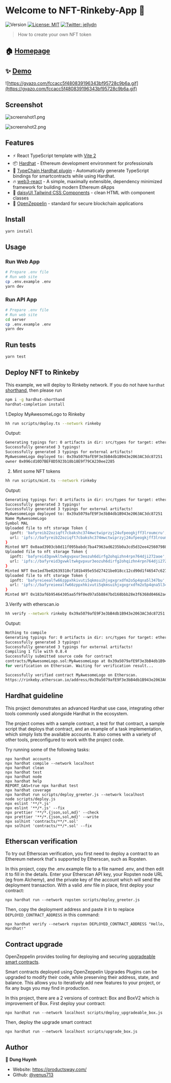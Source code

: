 # Welcome to NFT-Rinkeby-App 👋

![Version](https://img.shields.io/badge/version-0.0.1-blue.svg?cacheSeconds=2592000)
[![License: MIT](https://img.shields.io/badge/License-MIT-yellow.svg)](#)
[![Twitter: jellydn](https://img.shields.io/twitter/follow/jellydn.svg?style=social)](https://twitter.com/jellydn)

> How to create your own NFT token

## 🏠 [Homepage](https://nft-app.productsway.com)

## ✨ [Demo](https://nft-app.productsway.com)

![https://gyazo.com/fccacc5f480839196343bf95728c9b6a.gif](https://gyazo.com/fccacc5f480839196343bf95728c9b6a.gif)

## Screenshot

![screenshot1.png](./screenshot1.png)

![screenshot2.png](./screenshot2.png)

## Features

- ⚡️ React TypeScript template with [Vite 2](https://vitejs.dev/)
- 📦 [Hardhat](https://hardhat.org/) - Ethereum development environment for professionals
- 🦾 [TypeChain Hardhat plugin](https://github.com/ethereum-ts/TypeChain/tree/master/packages/hardhat) - Automatically generate TypeScript bindings for smartcontracts while using Hardhat.
- 🔥 [web3-react](https://github.com/NoahZinsmeister/web3-react/) - A simple, maximally extensible, dependency minimized framework for building modern Ethereum dApps
- 🎨 [daisyUI Tailwind CSS Components](https://daisyui.com/) - clean HTML with component classes
- 🎨 [OpenZeppelin](https://docs.openzeppelin.com/contracts/4.x/) - standard for secure blockchain applications

## Install

```sh
yarn install
```

## Usage

### Run Web App

```sh
# Prepare .env file
# Run web site
cp .env.example .env
yarn dev

```

### Run API App

```sh
# Prepare .env file
# Run web site
cd server
cp .env.example .env
yarn dev

```

## Run tests

```sh
yarn test
```

## Deploy NFT to Rinkeby

This example, we will deploy to Rinkeby network. If you do not have `hardhat` [shorthand](https://hardhat.org/guides/shorthand.html), then please run

```sh
npm i -g hardhat-shorthand
hardhat-completion install
```

1.Deploy MyAwesomeLogo to Rinkeby

```sh
hh run scripts/deploy.ts --network rinkeby
```

Output:

```sh
Generating typings for: 0 artifacts in dir: src/types for target: ethers-v5
Successfully generated 3 typings!
Successfully generated 3 typings for external artifacts!
MyAwesomeLogo deployed to: 0x39a5079afE9F3e3bB4db1B943e2063AC3dc87251
owner 0x096cd10D7BEF8D5923b18b18E9f79CA230ee2285
```

2. Mint some NFT tokens

  ```sh
  hh run scripts/mint.ts --network rinkeby
  ```

Output:

  ```sh
  Generating typings for: 0 artifacts in dir: src/types for target: ethers-v5
  Successfully generated 3 typings!
  Successfully generated 3 typings for external artifacts!
  MyAwesomeLogo deployed to: 0x39a5079afE9F3e3bB4db1B943e2063AC3dc87251
  Name MyAwesomeLogo
  Symbol MAL
  Uploaded file to nft storage Token {
    ipnft: 'bafyreib22oziqft7cbakshc374mwctwiprzyj24ufpeogkjff3lroumcru',
    url: 'ipfs://bafyreib22oziqft7cbakshc374mwctwiprzyj24ufpeogkjff3lroumcru/metadata.json'
  }
  Minted NFT 0x0aad3903cb8d11f095babdc7ba47963ad6235b0a3cd5d32ee42560798816235a
  Uploaded file to nft storage Token {
    ipnft: 'bafyreid3gvwkltwkgvpxur3eozuh6dirfg2ohqizhn4rpn764dji272aoe',
    url: 'ipfs://bafyreid3gvwkltwkgvpxur3eozuh6dirfg2ohqizhn4rpn764dji272aoe/metadata.json'
  }
  Minted NFT 0xe1ed7be02639310cf101b495e55d27421be018cc12cd90d1f46547c627b5132c
  Uploaded file to nft storage Token {
    ipnft: 'bafyreieealfw66zppxhkivuti5qkmsuihjxgxgrxdfm2o5p4qna5l347bu',
    url: 'ipfs://bafyreieealfw66zppxhkivuti5qkmsuihjxgxgrxdfm2o5p4qna5l347bu/metadata.json'
  }
  Minted NFT 0x183af6b95464305aa5f9f0ed97a5b8847bd168bbb28e3f6368d04662a44cb8fc
  ```

3.Verify with etherscan.io

  ```sh
  hh verify --network rinkeby 0x39a5079afE9F3e3bB4db1B943e2063AC3dc87251
  ```

Output:

  ```sh
  Nothing to compile
  Generating typings for: 0 artifacts in dir: src/types for target: ethers-v5
  Successfully generated 3 typings!
  Successfully generated 3 typings for external artifacts!
  Compiling 1 file with 0.8.4
  Successfully submitted source code for contract
  contracts/MyAwesomeLogo.sol:MyAwesomeLogo at 0x39a5079afE9F3e3bB4db1B943e2063AC3dc87251
  for verification on Etherscan. Waiting for verification result...

  Successfully verified contract MyAwesomeLogo on Etherscan.
  https://rinkeby.etherscan.io/address/0x39a5079afE9F3e3bB4db1B943e2063AC3dc87251#code
  ```

## Hardhat guideline

This project demonstrates an advanced Hardhat use case, integrating other tools commonly used alongside Hardhat in the ecosystem.

The project comes with a sample contract, a test for that contract, a sample script that deploys that contract, and an example of a task implementation, which simply lists the available accounts. It also comes with a variety of other tools, preconfigured to work with the project code.

Try running some of the following tasks:

  ```shell
  npx hardhat accounts
  npx hardhat compile --network localhost
  npx hardhat clean
  npx hardhat test
  npx hardhat node
  npx hardhat help
  REPORT_GAS=true npx hardhat test
  npx hardhat coverage
  npx hardhat run scripts/deploy_greeter.js --network localhost
  node scripts/deploy.js
  npx eslint '**/*.js'
  npx eslint '**/*.js' --fix
  npx prettier '**/*.{json,sol,md}' --check
  npx prettier '**/*.{json,sol,md}' --write
  npx solhint 'contracts/**/*.sol'
  npx solhint 'contracts/**/*.sol' --fix
  ```

## Etherscan verification

To try out Etherscan verification, you first need to deploy a contract to an Ethereum network that's supported by Etherscan, such as Ropsten.

In this project, copy the .env.example file to a file named .env, and then edit it to fill in the details. Enter your Etherscan API key, your Ropsten node URL (eg from Alchemy), and the private key of the account which will send the deployment transaction. With a valid .env file in place, first deploy your contract:

```shell
npx hardhat run --network ropsten scripts/deploy_greeter.js
```

Then, copy the deployment address and paste it in to replace `DEPLOYED_CONTRACT_ADDRESS` in this command:

```shell
npx hardhat verify --network ropsten DEPLOYED_CONTRACT_ADDRESS "Hello, Hardhat!"
```

## Contract upgrade

OpenZeppelin provides tooling for deploying and securing [upgradeable smart contracts](https://docs.openzeppelin.com/learn/upgrading-smart-contracts).

Smart contracts deployed using OpenZeppelin Upgrades Plugins can be upgraded to modify their code, while preserving their address, state, and balance. This allows you to iteratively add new features to your project, or fix any bugs you may find in production.

In this project, there are a 2 versions of contract: Box and BoxV2 which is improvement of Box. First deploy your contract:

```shell
npx hardhat run --network localhost scripts/deploy_upgradeable_box.js
```

Then, deploy the upgrade smart contract

```shell
npx hardhat run --network localhost scripts/upgrade_box.js
```

## Author

👤 **Dung Huynh**

- Website: https://productsway.com/
- Github: [@venus713](https://github.com/venus713)
